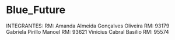 # Blue_Future

INTEGRANTES:                                        RM:
Amanda Almeida Gonçalves Oliveira 				RM: 93179
Gabriela Pirillo Manoel 						RM: 93621 
Vinicius Cabral Basilio 						RM: 95574